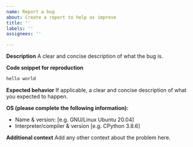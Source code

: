 ```yaml
---
name: Report a bug
about: Create a report to help us improve
title: ''
labels: ''
assignees: ''

---
```


**Description**
A clear and concise description of what the bug is.

**Code snippet for reproduction**
```python
hello world
```

**Expected behavior**
If applicable, a clear and concise description of what you expected to happen.

**OS (please complete the following information):**
 - Name & version: [e.g. GNU/Linux Ubuntu 20.04]
 - Interpreter/compiler & version [e.g. CPython 3.8.6]

**Additional context**
Add any other context about the problem here.
